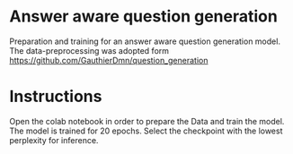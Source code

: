 # Answer aware question generation
Preparation and training for an answer aware question generation model.
The data-preprocessing was adopted form https://github.com/GauthierDmn/question_generation

# Instructions
Open the colab notebook in order to prepare the Data and train the model.
The model is trained for 20 epochs. Select the checkpoint with the lowest perplexity for inference.